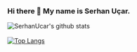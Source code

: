 ###                            Hi there 👋 My name is Serhan Uçar. 

![SerhanUcar's github stats](https://github-readme-stats.vercel.app/api?username=SerhanUcar&show_icons=true&theme=tokyonight&hide=contribs,prs,issues&show_icons=true)
<br> </br>
[![Top Langs](https://github-readme-stats.vercel.app/api/top-langs/?username=SerhanUcar)](https://github.com/SerhanUcar/github-readme-stats)


<!--
**SerhanUcar/SerhanUcar** is a ✨ _special_ ✨ repository because its `README.md` (this file) appears on your GitHub profile.

Here are some ideas to get you started:

- 🔭 I’m currently working on ...
- 🌱 I’m currently learning ...
- 👯 I’m looking to collaborate on ...
- 🤔 I’m looking for help with ...
- 💬 Ask me about ...
- 📫 How to reach me: ...
- 😄 Pronouns: ...
- ⚡ Fun fact: ...
-->
